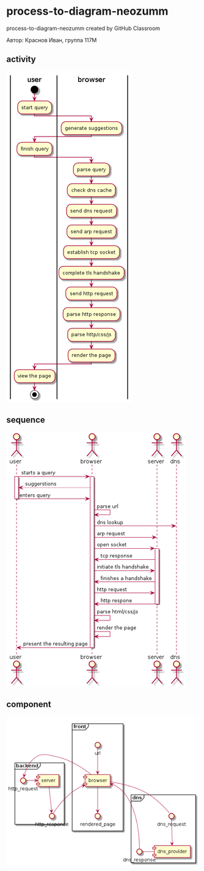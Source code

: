 # process-to-diagram-neozumm
process-to-diagram-neozumm created by GitHub Classroom

Автор: Краснов Иван, группа 117М
## activity
![ACT](activity.png)

## sequence
![SEQ](sequence.png)

## component
![COM](component.png)
